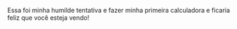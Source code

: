 Essa foi minha humilde tentativa e fazer minha primeira calculadora e ficaria feliz que você esteja vendo!
